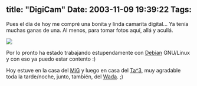 title: "DigiCam"
Date: 2003-11-09 19:39:22
Tags: 
---
<p>Pues el día de hoy me compré una bonita y linda camarita digital&#8230; Ya tenía muchas ganas de una. Al menos, para tomar fotos aquí, allá y acullá.

</p>
<img src="http://web.archive.org/web/20031125134728/http://images.amazon.com/images/P/B00006IW1A.01.MZZZZZZZ.jpg"/><p>

Por lo pronto ha estado trabajando estupendamente con <a href="http://web.archive.org/web/20031125134728/http://www.debian.org/">Debian</a> GNU/Linux y con eso ya puedo estar contento :)

Hoy estuve en la casa del <a href="http://web.archive.org/web/20031125134728/http://www.mig-29.net/">MiG</a> y luego en casa del <a href="http://web.archive.org/web/20031125134728/http://www.tacvbo.net/">Ta^3</a>, muy agradable toda la tarde/noche, junto, también, del <a href="http://web.archive.org/web/20031125134728/http://www.wada.cjb.net/">Wada</a>. ;) </p>
